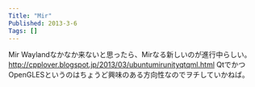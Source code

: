 ```yaml
---
Title: "Mir"
Published: 2013-3-6
Tags: []
---
```


Mir
Waylandなかなか来ないと思ったら、Mirなる新しいのが進行中らしい。
http://cpplover.blogspot.jp/2013/03/ubuntumirunityqtqml.html
QtでかつOpenGLESというのはちょうど興味のある方向性なのでヲチしていかねば。
